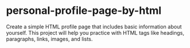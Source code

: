 # personal-profile-page-by-html
Create a simple HTML profile page that includes basic information about yourself. This project will help you practice with HTML tags like headings, paragraphs, links, images, and lists.
